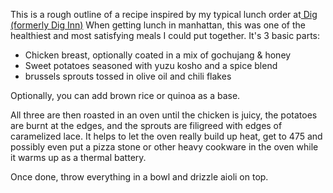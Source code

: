 This is a rough outline of a recipe inspired by my typical lunch order at[ Dig (formerly Dig Inn)](https://en.wikipedia.org/wiki/Dig_(restaurant))
When getting lunch in manhattan, this was one of the healthiest and most satisfying meals I could put together. It's 3 basic parts:

- Chicken breast, optionally coated in a mix of gochujang & honey
- Sweet potatoes seasoned with yuzu kosho and a spice blend
- brussels sprouts tossed in olive oil and chili flakes

Optionally, you can add brown rice or quinoa as a base.

All three are then roasted in an oven until the chicken is juicy, the potatoes are burnt at the edges, and the sprouts are filigreed with edges of caramelized lace. It helps to let the oven really build up heat, get to 475 and possibly even put a pizza stone or other heavy cookware in the oven while it warms up as a thermal battery.

Once done, throw everything in a bowl and drizzle aioli on top. 